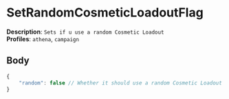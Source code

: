 # SetRandomCosmeticLoadoutFlag

**Description**: `Sets if u use a random Cosmetic Loadout` \
**Profiles**: `athena`, `campaign`

## Body
```js
{
    "random": false // Whether it should use a random Cosmetic Loadout (true), or not (false)
}
```
